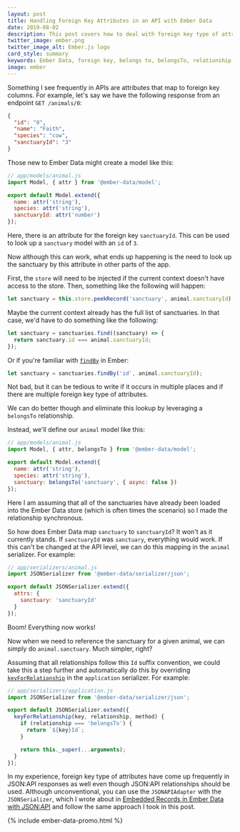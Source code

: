 ```yaml
---
layout: post
title: Handling Foreign Key Attributes in an API with Ember Data
date: 2019-08-02
description: This post covers how to deal with foreign key type of attributes in an API with Ember Data.
twitter_image: ember.png
twitter_image_alt: Ember.js logo
card_style: summary
keywords: Ember Data, foreign key, belongs to, belongsTo, relationship
image: ember
---
```


Something I see frequently in APIs are attributes that map to foreign key columns. For example, let's say we have the following response from an endpoint `GET /animals/0`:

```json
{
  "id": "0",
  "name": "Faith",
  "species": "cow",
  "sanctuaryId": "3"
}
```

Those new to Ember Data might create a model like this:

```js
// app/models/animal.js
import Model, { attr } from '@ember-data/model';

export default Model.extend({
  name: attr('string'),
  species: attr('string'),
  sanctuaryId: attr('number')
});
```

Here, there is an attribute for the foreign key `sanctuaryId`. This can be used to look up a `sanctuary` model with an `id` of `3`.

Now although this can work, what ends up happening is the need to look up the sanctuary by this attribute in other parts of the app.

First, the `store` will need to be injected if the current context doesn't have access to the store. Then, something like the following will happen:

```js
let sanctuary = this.store.peekRecord('sanctuary', animal.sanctuaryId);
```

Maybe the current context already has the full list of sanctuaries. In that case, we'd have to do something like the following:

```js
let sanctuary = sanctuaries.find((sanctuary) => {
  return sanctuary.id === animal.sanctuaryId;
});
```

Or if you're familiar with [`findBy`](https://api.emberjs.com/ember/3.11/classes/EmberArray/methods/findBy?anchor=findBy) in Ember:

```js
let sanctuary = sanctuaries.findBy('id', animal.sanctuaryId);
```

Not bad, but it can be tedious to write if it occurs in multiple places and if there are multiple foreign key type of attributes.

We can do better though and eliminate this lookup by leveraging a `belongsTo` relationship.

Instead, we'll define our `animal` model like this:

```js
// app/models/animal.js
import Model, { attr, belongsTo } from '@ember-data/model';

export default Model.extend({
  name: attr('string'),
  species: attr('string'),
  sanctuary: belongsTo('sanctuary', { async: false })
});
```

Here I am assuming that all of the sanctuaries have already been loaded into the Ember Data store (which is often times the scenario) so I made the relationship synchronous.

So how does Ember Data map `sanctuary` to `sanctuaryId`? It won't as it currently stands. If `sanctuaryId` was `sanctuary`, everything would work. If this can't be changed at the API level, we can do this mapping in the `animal` serializer. For example:

```js
// app/serializers/animal.js
import JSONSerializer from '@ember-data/serializer/json';

export default JSONSerializer.extend({
  attrs: {
    sanctuary: 'sanctuaryId'
  }
});
```

Boom! Everything now works!

Now when we need to reference the sanctuary for a given animal, we can simply do `animal.sanctuary`. Much simpler, right?

Assuming that all relationships follow this `Id` suffix convention, we could take this a step further and automatically do this by overriding [`keyForRelationship`](https://api.emberjs.com/ember-data/3.11/classes/JSONSerializer/methods/keyForRelationship?anchor=keyForRelationship) in the `application` serializer. For example:

```js
// app/serializers/application.js
import JSONSerializer from '@ember-data/serializer/json';

export default JSONSerializer.extend({
  keyForRelationship(key, relationship, method) {
    if (relationship === 'belongsTo') {
      return `${key}Id`;
    }

    return this._super(...arguments);
  }
});
```

In my experience, foreign key type of attributes have come up frequently in JSON:API responses as well even though JSON:API relationships should be used.  Although unconventional, you can use the `JSONAPIAdapter` with the `JSONSerializer`, which I wrote about in [Embedded Records in Ember Data with JSON:API](/2019/07/21/embedded-records-in-ember-data-with-json-api.html) and follow the same approach I took in this post.

{% include ember-data-promo.html %}
